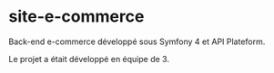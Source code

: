 # site-e-commerce

Back-end e-commerce développé sous Symfony 4 et API Plateform.

Le projet a était développé en équipe de 3.

